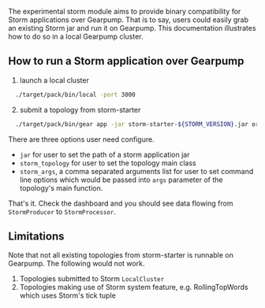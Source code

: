 The experimental storm module aims to provide binary compatibility for Storm applications over Gearpump. That is to say, users could easily grab an existing Storm jar and run it 
on Gearpump. This documentation illustrates how to do so in a local Gearpump cluster.

## How to run a Storm application over Gearpump 

  1. launch a local cluster

  ```bash
    ./target/pack/bin/local -port 3000 

  ```

  2. submit a topology from storm-starter

  ```bash
    ./target/pack/bin/gear app -jar storm-starter-${STORM_VERSION}.jar org.apache.gearpump.experiments.storm.StormRunner -storm_topology storm.starter.ExclamationTopology -storm_args exclamation -master 127.0.0.1:3000
  
  ```
  
  There are three options user need configure. 
   * `jar` for user to set the path of a storm application jar
   * `storm_topology` for user to set the topology main class 
   * `storm_args`, a comma separated arguments list for user to set command line options which would be passed into `args` parameter of the topology's main function.
  
  That's it. Check the dashboard and you should see data flowing from `StormProducer` to `StormProcessor`.

## Limitations 

Note that not all existing topologies from storm-starter is runnable on Gearpump. The following would not work.

1. Topologies submitted to Storm `LocalCluster` 
2. Topologies making use of Storm system feature, e.g. RollingTopWords which uses Storm's tick tuple


